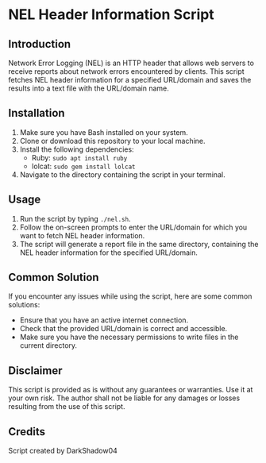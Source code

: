 # NEL Header Information Script

## Introduction
Network Error Logging (NEL) is an HTTP header that allows web servers to receive reports about network errors encountered by clients. This script fetches NEL header information for a specified URL/domain and saves the results into a text file with the URL/domain name.

## Installation
1. Make sure you have Bash installed on your system.
2. Clone or download this repository to your local machine.
3. Install the following dependencies:
    - Ruby: `sudo apt install ruby`
    - lolcat: `sudo gem install lolcat`
4. Navigate to the directory containing the script in your terminal.

## Usage
1. Run the script by typing `./nel.sh`.
2. Follow the on-screen prompts to enter the URL/domain for which you want to fetch NEL header information.
3. The script will generate a report file in the same directory, containing the NEL header information for the specified URL/domain.

## Common Solution
If you encounter any issues while using the script, here are some common solutions:
- Ensure that you have an active internet connection.
- Check that the provided URL/domain is correct and accessible.
- Make sure you have the necessary permissions to write files in the current directory.

## Disclaimer
This script is provided as is without any guarantees or warranties. Use it at your own risk. The author shall not be liable for any damages or losses resulting from the use of this script.

## Credits
Script created by DarkShadow04
